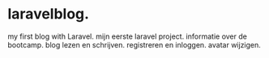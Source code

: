 # laravelblog.
my first blog with Laravel. 
mijn eerste laravel project.
informatie over de bootcamp.
blog lezen en schrijven.
registreren en inloggen.
avatar wijzigen.
